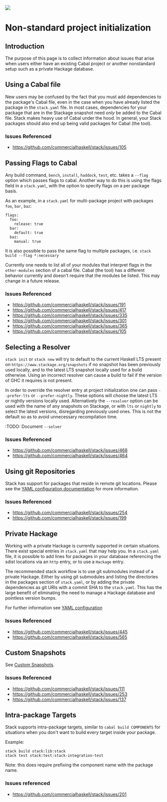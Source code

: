 <div class="hidden-warning"><a href="https://docs.haskellstack.org/"><img src="https://cdn.jsdelivr.net/gh/commercialhaskell/stack/doc/img/hidden-warning.svg"></a></div>

# Non-standard project initialization

## Introduction
The purpose of this page is to collect information about issues that arise when
users either have an existing Cabal project or another nonstandard setup such
as a private Hackage database.

## Using a Cabal file

New users may be confused by the fact that you must add dependencies to the
package's Cabal file, even in the case when you have already listed the package
in the `stack.yaml` file. In most cases, dependencies for your package that are
in the Stackage snapshot need *only* be added to the Cabal file. Stack makes
heavy use of Cabal under the hood. In general, your Stack packages should also
end up being valid packages for Cabal (the tool).

### Issues Referenced
  - <https://github.com/commercialhaskell/stack/issues/105>

## Passing Flags to Cabal

Any build command, `bench`, `install`, `haddock`, `test`, etc. takes a `--flag`
option which passes flags to cabal. Another way to do this is using the flags
field in a `stack.yaml`, with the option to specify flags on a per package
basis.

As an example, in a `stack.yaml` for multi-package project with packages `foo`,
`bar`, `baz`:

```
flags:
  foo:
    release: true
  bar:
    default: true
  baz:
    manual: true
```

It is also possible to pass the same flag to multiple packages, i.e.
`stack build --flag *:necessary`

Currently one needs to list all of your modules that interpret flags in the
`other-modules` section of a cabal file. Cabal (the tool) has a different
behavior currently and doesn't require that the modules be listed. This may
change in a future release.


### Issues Referenced
  - <https://github.com/commercialhaskell/stack/issues/191>
  - <https://github.com/commercialhaskell/stack/issues/417>
  - <https://github.com/commercialhaskell/stack/issues/335>
  - <https://github.com/commercialhaskell/stack/issues/301>
  - <https://github.com/commercialhaskell/stack/issues/365>
  - <https://github.com/commercialhaskell/stack/issues/105>

## Selecting a Resolver

`stack init` or `stack new` will try to default to the current Haskell LTS
present on `https://www.stackage.org/snapshots` if no snapshot has been
previously used locally, and to the latest LTS snapshot locally used for a
build otherwise. Using an incorrect resolver can cause a build to fail if the
version of GHC it requires is not present.

In order to override the resolver entry at project initialization one can pass
`--prefer-lts` or `--prefer-nightly`. These options will choose the latest LTS
or nightly versions locally used.  Alternatively the `--resolver` option can be
used with the name of any snapshots on Stackage, or with `lts` or `nightly` to
select the latest versions, disregarding previously used ones. This is not the
default so as to avoid unnecessary recompilation time.

:TODO: Document `--solver`

### Issues Referenced
  - <https://github.com/commercialhaskell/stack/issues/468>
  - <https://github.com/commercialhaskell/stack/issues/464>

## Using git Repositories

Stack has support for packages that reside in remote git locations. Please see
the [YAML configuration
documentation](yaml_configuration.md#git-and-mercurial-repos) for more
information.

### Issues Referenced
  - <https://github.com/commercialhaskell/stack/issues/254>
  - <https://github.com/commercialhaskell/stack/issues/199>

## Private Hackage
Working with a private Hackage is currently supported in certain situations.
There exist special entries in `stack.yaml` that may help you. In a
`stack.yaml` file, it is possible to add lines for packages in your database
referencing the sdist locations via an `http` entry, or to use a `Hackage`
entry.

The recommended stack workflow is to use git submodules instead of a private
Hackage. Either by using git submodules and listing the directories in the
packages section of `stack.yaml`, or by adding the private dependencies as git
URIs with a commit SHA to the `stack.yaml`. This has the large benefit of
eliminating the need to manage a Hackage database and pointless version bumps.

For further information see [YAML configuration](yaml_configuration.md)

### Issues Referenced
  - <https://github.com/commercialhaskell/stack/issues/445>
  - <https://github.com/commercialhaskell/stack/issues/565>

## Custom Snapshots
See [Custom Snapshots](custom_snapshot.md).

### Issues Referenced
  - <https://github.com/commercialhaskell/stack/issues/111>
  - <https://github.com/commercialhaskell/stack/issues/253>
  - <https://github.com/commercialhaskell/stack/issues/137>

## Intra-package Targets
Stack supports intra-package targets, similar to `cabal build COMPONENTS` for
situations when you don't want to build every target inside your package.

Example:
```
stack build stack:lib:stack
stack test stack:test:stack-integration-test
```

Note: this does require prefixing the component name with the package name.

### Issues referenced
  - <https://github.com/commercialhaskell/stack/issues/201>
